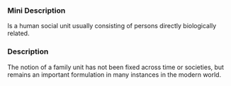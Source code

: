 ### Mini Description

Is a human social unit usually consisting of persons directly biologically related.

### Description

The notion of a family unit has not been fixed across time or societies, but remains an important formulation in many instances in the modern world.
